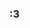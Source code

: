 ### :3 

<!--
**3yanca/3yanca** is a ✨ _special_ ✨ repository because its `README.md` (this file) appears on your GitHub profile.

![Nijiin 3](https://github.com/3yanca/3yanca/assets/108091734/ad6e55f4-8d8e-4401-915d-ebb7e0310bb4)
-->
